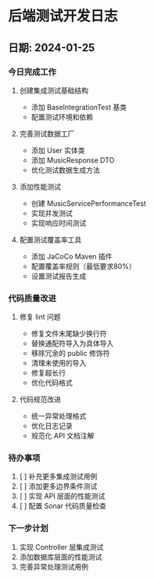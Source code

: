 # 后端测试开发日志

## 日期: 2024-01-25

### 今日完成工作
1. 创建集成测试基础结构
   - 添加 BaseIntegrationTest 基类
   - 配置测试环境和依赖

2. 完善测试数据工厂
   - 添加 User 实体类
   - 添加 MusicResponse DTO
   - 优化测试数据生成方法

3. 添加性能测试
   - 创建 MusicServicePerformanceTest
   - 实现并发测试
   - 实现响应时间测试

4. 配置测试覆盖率工具
   - 添加 JaCoCo Maven 插件
   - 配置覆盖率规则（最低要求80%）
   - 设置测试报告生成

### 代码质量改进
1. 修复 lint 问题
   - 修复文件末尾缺少换行符
   - 替换通配符导入为具体导入
   - 移除冗余的 public 修饰符
   - 清理未使用的导入
   - 修复超长行
   - 优化代码格式

2. 代码规范改进
   - 统一异常处理格式
   - 优化日志记录
   - 规范化 API 文档注解

### 待办事项
1. [ ] 补充更多集成测试用例
2. [ ] 添加更多边界条件测试
3. [ ] 实现 API 层面的性能测试
4. [ ] 配置 Sonar 代码质量检查

### 下一步计划
1. 实现 Controller 层集成测试
2. 添加数据库层面的性能测试
3. 完善异常处理测试用例 